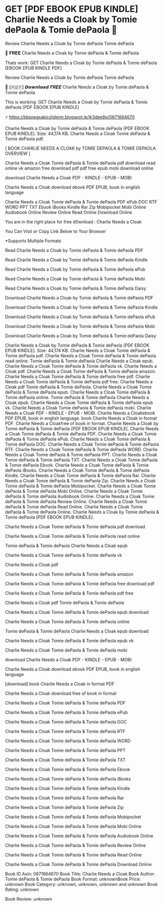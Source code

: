 # GET [PDF EBOOK EPUB KINDLE] Charlie Needs a Cloak by  Tomie dePaola &  Tomie dePaola 📔
Review Charlie Needs a Cloak by Tomie dePaola Tomie dePaola

📒 𝐅𝐑𝐄𝐄 Charlie Needs a Cloak by Tomie dePaola & Tomie dePaola

Thats work: GET Charlie Needs a Cloak by Tomie dePaola & Tomie dePaola [EBOOK EPUB KINDLE PDF]


Review Charlie Needs a Cloak by Tomie dePaola Tomie dePaola

📔 [​🇵​​🇩​​🇫​] 𝘿𝙤𝙬𝙣𝙡𝙤𝙖𝙙 𝑭𝑹𝑬𝑬 Charlie Needs a Cloak by Tomie dePaola & Tomie dePaola

This is working: GET Charlie Needs a Cloak by Tomie dePaola & Tomie dePaola [PDF EBOOK EPUB KINDLE]



⚡ https://bbpiwasakiczlglenn.blogspot.ie/jk3dee8p/0671664670



Charlie Needs a Cloak by Tomie dePaola & Tomie dePaola [PDF EBOOK EPUB KINDLE]. Size: 44,174 KB. Charlie Needs a Cloak Tomie dePaola & Tomie dePaola pdf.

[ BOOK CHARLIE NEEDS A CLOAK by TOMIE DEPAOLA & TOMIE DEPAOLA OVERVIEW ]

Charlie Needs a Cloak Tomie dePaola & Tomie dePaola pdf download read online vk amazon free download pdf pdf free epub mobi download online

download Charlie Needs a Cloak PDF - KINDLE - EPUB - MOBI

Charlie Needs a Cloak download ebook PDF EPUB, book in english language

Charlie Needs a Cloak Tomie dePaola & Tomie dePaola PDF ePub DOC RTF WORD PPT TXT Ebook iBooks Kindle Rar Zip Mobipocket Mobi Online Audiobook Online Review Online Read Online Download Online

You are in the right place for free d0wnload : Charlie Needs a Cloak

You Can Visit or Copy Link Below to Your Browser

*Supports Multiple Formats

Read Charlie Needs a Cloak by Tomie dePaola & Tomie dePaola PDF

Read Charlie Needs a Cloak by Tomie dePaola & Tomie dePaola Kindle

Read Charlie Needs a Cloak by Tomie dePaola & Tomie dePaola ePub

Read Charlie Needs a Cloak by Tomie dePaola & Tomie dePaola Mobi

Read Charlie Needs a Cloak by Tomie dePaola & Tomie dePaola Daisy

Download Charlie Needs a Cloak by Tomie dePaola & Tomie dePaola PDF

Download Charlie Needs a Cloak by Tomie dePaola & Tomie dePaola Kindle

Download Charlie Needs a Cloak by Tomie dePaola & Tomie dePaola ePub

Download Charlie Needs a Cloak by Tomie dePaola & Tomie dePaola Mobi

Download Charlie Needs a Cloak by Tomie dePaola & Tomie dePaola Daisy

Charlie Needs a Cloak by Tomie dePaola & Tomie dePaola [PDF EBOOK EPUB KINDLE]. Size: 44,174 KB. Charlie Needs a Cloak Tomie dePaola & Tomie dePaola pdf. Charlie Needs a Cloak Tomie dePaola & Tomie dePaola read online. Tomie dePaola & Tomie dePaola Charlie Needs a Cloak epub. Charlie Needs a Cloak Tomie dePaola & Tomie dePaola vk. Charlie Needs a Cloak pdf. Charlie Needs a Cloak Tomie dePaola & Tomie dePaola amazon. Charlie Needs a Cloak Tomie dePaola & Tomie dePaola free pdf. Charlie Needs a Cloak Tomie dePaola & Tomie dePaola pdf free. Charlie Needs a Cloak pdf Tomie dePaola & Tomie dePaola. Charlie Needs a Cloak Tomie dePaola & Tomie dePaola epub. Charlie Needs a Cloak Tomie dePaola & Tomie dePaola online. Tomie dePaola & Tomie dePaola Charlie Needs a Cloak epub. Charlie Needs a Cloak Tomie dePaola & Tomie dePaola epub vk. Charlie Needs a Cloak Tomie dePaola & Tomie dePaola mobi. Charlie Needs a Cloak PDF - KINDLE - EPUB - MOBI. Charlie Needs a Cloakebook PDF EPUB, book in english language. book Charlie Needs a Cloak in format PDF. Charlie Needs a Cloakfree of book in format. Charlie Needs a Cloak by Tomie dePaola & Tomie dePaola [PDF EBOOK EPUB KINDLE]. Charlie Needs a Cloak Tomie dePaola & Tomie dePaola PDF. Charlie Needs a Cloak Tomie dePaola & Tomie dePaola ePub. Charlie Needs a Cloak Tomie dePaola & Tomie dePaola DOC. Charlie Needs a Cloak Tomie dePaola & Tomie dePaola RTF. Charlie Needs a Cloak Tomie dePaola & Tomie dePaola WORD. Charlie Needs a Cloak Tomie dePaola & Tomie dePaola PPT. Charlie Needs a Cloak Tomie dePaola & Tomie dePaola TXT. Charlie Needs a Cloak Tomie dePaola & Tomie dePaola Ebook. Charlie Needs a Cloak Tomie dePaola & Tomie dePaola iBooks. Charlie Needs a Cloak Tomie dePaola & Tomie dePaola Kindle. Charlie Needs a Cloak Tomie dePaola & Tomie dePaola Rar. Charlie Needs a Cloak Tomie dePaola & Tomie dePaola Zip. Charlie Needs a Cloak Tomie dePaola & Tomie dePaola Mobipocket. Charlie Needs a Cloak Tomie dePaola & Tomie dePaola Mobi Online. Charlie Needs a Cloak Tomie dePaola & Tomie dePaola Audiobook Online. Charlie Needs a Cloak Tomie dePaola & Tomie dePaola Review Online. Charlie Needs a Cloak Tomie dePaola & Tomie dePaola Read Online. Charlie Needs a Cloak Tomie dePaola & Tomie dePaola Online. Charlie Needs a Cloak by Tomie dePaola & Tomie dePaola [PDF EBOOK EPUB KINDLE].

Charlie Needs a Cloak Tomie dePaola & Tomie dePaola pdf download

Charlie Needs a Cloak Tomie dePaola & Tomie dePaola read online

Tomie dePaola & Tomie dePaola Charlie Needs a Cloak epub

Charlie Needs a Cloak Tomie dePaola & Tomie dePaola vk

Charlie Needs a Cloak pdf

Charlie Needs a Cloak Tomie dePaola & Tomie dePaola amazon

Charlie Needs a Cloak Tomie dePaola & Tomie dePaola free download pdf

Charlie Needs a Cloak Tomie dePaola & Tomie dePaola pdf free

Charlie Needs a Cloak pdf Tomie dePaola & Tomie dePaola

Charlie Needs a Cloak Tomie dePaola & Tomie dePaola epub download

Charlie Needs a Cloak Tomie dePaola & Tomie dePaola online

Tomie dePaola & Tomie dePaola Charlie Needs a Cloak epub download

Charlie Needs a Cloak Tomie dePaola & Tomie dePaola epub vk

Charlie Needs a Cloak Tomie dePaola & Tomie dePaola mobi

download Charlie Needs a Cloak PDF - KINDLE - EPUB - MOBI

Charlie Needs a Cloak download ebook PDF EPUB, book in english language

[download] book Charlie Needs a Cloak in format PDF

Charlie Needs a Cloak download free of book in format

Charlie Needs a Cloak Tomie dePaola & Tomie dePaola PDF

Charlie Needs a Cloak Tomie dePaola & Tomie dePaola ePub

Charlie Needs a Cloak Tomie dePaola & Tomie dePaola DOC

Charlie Needs a Cloak Tomie dePaola & Tomie dePaola RTF

Charlie Needs a Cloak Tomie dePaola & Tomie dePaola WORD

Charlie Needs a Cloak Tomie dePaola & Tomie dePaola PPT

Charlie Needs a Cloak Tomie dePaola & Tomie dePaola TXT

Charlie Needs a Cloak Tomie dePaola & Tomie dePaola Ebook

Charlie Needs a Cloak Tomie dePaola & Tomie dePaola iBooks

Charlie Needs a Cloak Tomie dePaola & Tomie dePaola Kindle

Charlie Needs a Cloak Tomie dePaola & Tomie dePaola Rar

Charlie Needs a Cloak Tomie dePaola & Tomie dePaola Zip

Charlie Needs a Cloak Tomie dePaola & Tomie dePaola Mobipocket

Charlie Needs a Cloak Tomie dePaola & Tomie dePaola Mobi Online

Charlie Needs a Cloak Tomie dePaola & Tomie dePaola Audiobook Online

Charlie Needs a Cloak Tomie dePaola & Tomie dePaola Review Online

Charlie Needs a Cloak Tomie dePaola & Tomie dePaola Read Online

Charlie Needs a Cloak Tomie dePaola & Tomie dePaola Download Online

Book ID Asin: 0671664670
Book Title: Charlie Needs a Cloak
Book Author: Tomie dePaola & Tomie dePaola
Book Format: unknownBook Price: unknown
Book Category: unknown, unknown, unknown and unknown
Book Rating: unknown

Book Review: unknown
